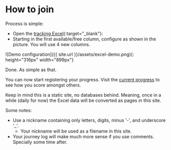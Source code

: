 # How to join
Process is simple:
* Open the [tracking Excel](https://docs.google.com/spreadsheets/d/1oGzBmn3m_w-tq_c_vNhARID2xahvLd302_oWQIMN0hs/edit?usp=sharing){:target="_blank"}:
* Starting in the first available/free column, configure as shown in the picture. You will use 4 new columns.

![Demo configuration]({{ site.url }}/assets/excel-demo.png){: height="316px" width="899px"}

Done. As simple as that.

You can now start registering your progress.
Visit the [current progress](progress.md) to see how you score amongst others.

Keep in mind this is a static site, no databases behind. Meaning, once in a while (daily for now) the Excel data will be converted as pages in this site.

Some notes:
* Use a nickname containing only letters, digits, minus '-', and underscore '_'.
  * Your nickname will be used as a filename in this site.
* Your journey log will make much more sense if you use comments. Specially some time after.
